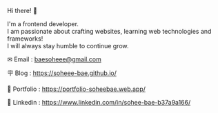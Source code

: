 Hi there! 🐤 

I'm a frontend developer. </br>
I am passionate about crafting websites, learning web technologies and frameworks! </br>
I will always stay humble to continue grow.


✉ Email : baesoheee@gmail.com

🪧 Blog : https://soheee-bae.github.io/

💬 Portfolio : https://portfolio-soheebae.web.app/

🔗 Linkedin : https://www.linkedin.com/in/sohee-bae-b37a9a166/

